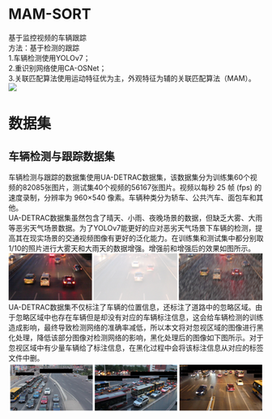 # MAM-SORT
基于监控视频的车辆跟踪<br>
方法：基于检测的跟踪<br>
1.车辆检测使用YOLOv7；<br>
2.重识别网络使用CA-OSNet；<br>
3.关联匹配算法使用运动特征优为主，外观特征为辅的关联匹配算法（MAM）。<br>
![](https://github.com/wuchuimao/MAM-SORT/raw/main/images/MVI-39311.gif)<br>
# 数据集
## 车辆检测与跟踪数据集
车辆检测与跟踪的数据集使用UA-DETRAC数据集，该数据集分为训练集60个视频的82085张图片，测试集40个视频的56167张图片。视频以每秒 25 帧 (fps) 的速度录制，分辨率为 960×540 像素。车辆种类分为轿车、公共汽车、面包车和其他。<br>
UA-DETRAC数据集虽然包含了晴天、小雨、夜晚场景的数据，但缺乏大雾、大雨等恶劣天气场景数据。为了YOLOv7能更好的应对恶劣天气场景下车辆的检测，提高其在现实场景的交通视频图像有更好的泛化能力。在训练集和测试集中都分别取1/10的照片进行大雾天和大雨天的数据增强。增强前和增强后的效果如图所示。<br>
![](https://github.com/wuchuimao/MAM-SORT/raw/main/images/rain.jpg)<br>
UA-DETRAC数据集不仅标注了车辆的位置信息，还标注了道路中的忽略区域。由于忽略区域中也存在车辆但是却没有对应的车辆标注信息，这会给车辆检测的训练造成影响，最终导致检测网络的准确率减低，所以本文将对忽视区域的图像进行黑化处理，降低该部分图像对检测网络的影响，黑化处理后的图像如下图所示。对于忽视区域中有少量车辆给了标注信息，在黑化过程中会将该标注信息从对应的标签文件中删。<br>
![](https://github.com/wuchuimao/MAM-SORT/raw/main/images/ignore.jpg)<br>
